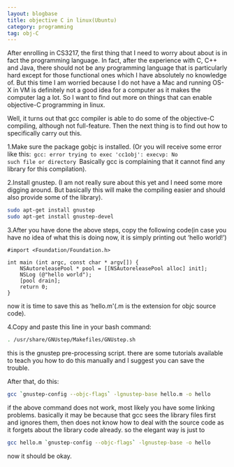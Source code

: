 ```yaml
---
layout: blogbase
title: objective C in linux(Ubuntu)
category: programming
tag: obj-C
---
```

After enrolling in CS3217, the first thing that I need to worry about about is in fact the programming language. In fact, after the experience with C, C++ and Java, there should not be any programming language that is particularly hard except for those functional ones which I have absolutely no knowledge of. But this time I am worried because I do not have a Mac and running OS-X in VM is definitely not a good idea for a computer as it makes the computer lag a lot. So I want to find out more on things that can enable objective-C programming in linux.

Well, it turns out that gcc compiler is able to do some of the objective-C compiling, although not full-feature. Then the next thing is to find out how to specifically carry out this.

1.Make sure the package gobjc is installed. (Or you will receive some error like this:<code>
gcc: error trying to exec 'cc1obj': execvp: No such file or directory
</code>Basically gcc is complaining that it cannot find any library for this compilation).


2.Install gnustep. (I am not really sure about this yet and I need some more digging around. But basically this will make the compiling easier and should also provide some of the library).

~~~bash
sudo apt-get install gnustep
sudo apt-get install gnustep-devel
~~~


3.After you have done the above steps, copy the following code(in case you have no idea of what this is doing now, it is simply printing out ‘hello world!’)

~~~obj-c
#import <Foundation/Foundation.h>

int main (int argc, const char * argv[]) {
    NSAutoreleasePool * pool = [[NSAutoreleasePool alloc] init];
    NSLog (@"hello world");
    [pool drain];
    return 0;
}
~~~

now it is time to save this as ‘hello.m'(.m is the extension for objc source code).


4.Copy and paste this line in your bash command:

~~~bash
. /usr/share/GNUstep/Makefiles/GNUstep.sh
~~~

this is the gnustep pre-processing script. there are some tutorials available to teach you how to do this manually and I suggest you can save the trouble.

After that,  do this:

~~~bash
gcc `gnustep-config --objc-flags` -lgnustep-base hello.m -o hello
~~~

if the above command does not work, most likely you have some linking problems. basically it may be because that gcc sees the library files first and ignores them, then does not know how to deal with the source code as it forgets about the library code already. so the elegant way is just to

~~~bash
gcc hello.m `gnustep-config --objc-flags` -lgnustep-base -o hello
~~~
now it should be okay.
